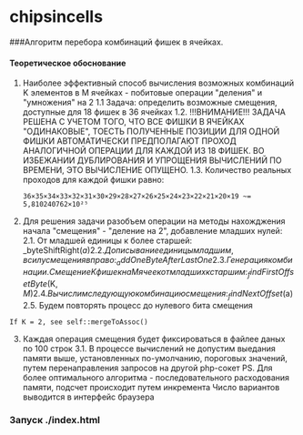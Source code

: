 # chipsincells

###Алгоритм перебора комбинаций фишек в ячейках.

#### Теоретическое обоснование
 1. Наиболее эффективный способ вычисления возможных комбинаций K элементов в M ячейках -
    побитовые операции "деления" и "умножения" на 2
 1.1 Задача: определить возможные смещения, доступные для 18 фишек в 36 ячейках
 1.2. !!!ВНИМАНИЕ!!!  ЗАДАЧА РЕШЕНА С УЧЕТОМ ТОГО, ЧТО ВСЕ ФИШКИ В ЯЧЕЙКАХ "ОДИНАКОВЫЕ", ТОЕСТЬ ПОЛУЧЕННЫЕ ПОЗИЦИИ
      ДЛЯ ОДНОЙ ФИШКИ АВТОМАТИЧЕСКИ ПРЕДПОЛАГАЮТ ПРОХОД АНАЛОГИЧНОЙ ОПЕРАЦИИ ДЛЯ КАЖДОЙ ИЗ 18 ФИШЕК. ВО ИЗБЕЖАНИИ ДУБЛИРОВАНИЯ И
      УПРОЩЕНИЯ ВЫЧИСЛЕНИЙ ПО ВРЕМЕНИ, ЭТО ВЫЧИСЛЕНИЕ ОПУЩЕНО.
 1.3. Количество реальных проходов для каждой фишки равно:
 
       ```36×35×34×33×32×31×30×29×28×27×26×25×24×23×22×21×20×19 ~= 5,810240762×10²⁵```
       
 2.   Для решения задачи разобъем операции на методы нахожджения начала "смещения" - "деление на 2", добавление младших нулей:
 2.1. От младшей единицы к более старшей: _byteShiftRight($a)
 2.2. Дописывание единицы младшим, в силу смещения вправо: _addOneByteAfterLastOne
 2.3. Генерация комбинации. Смещение K фишек на M ячеек от младших к старшим: _findFirstOffsetByte($K, $M)
 2.4. Вычислим следующую комбинацию смещения: _findNextOffset($a)
 2.5. Будем повторять процесс до нулевого бита смещения
 
 ```If K = 2, see self::mergeToAssoc()```
 
 3. Каждая операция смещения будет фиксироваться в файлее даных по 100 строк
 3.1. В процессе вычислений не допустим выедания памяти выше, установленных по-умолчанию, пороговых значений,
    путем перенаправления запросов на другой php-сокет
 PS. Для более оптимального алгоритма - последовательного расходования памяти, подсчет происходит путем инкремента
 Число вариантов выводится в интерфейс браузера
 
### Запуск ./index.html
